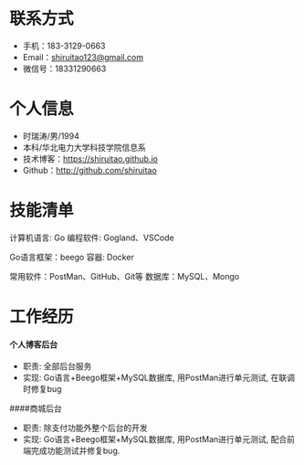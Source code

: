
# 联系方式
- 手机：183-3129-0663
- Email：shiruitao123@gmail.com
- 微信号：18331290663

# 个人信息

 - 时瑞涛/男/1994 
 - 本科/华北电力大学科技学院信息系
 - 技术博客：https://shiruitao.github.io
 - Github：http://github.com/shiruitao

# 技能清单

计算机语言: Go										编程软件: Gogland、VSCode

Go语言框架：beego									容器: Docker

常用软件：PostMan、GitHub、Git等					数据库：MySQL、Mongo

# 工作经历
#### 个人博客后台

- 职责: 全部后台服务
- 实现: Go语言+Beego框架+MySQL数据库, 用PostMan进行单元测试, 在联调时修复bug

####商城后台

- 职责: 除支付功能外整个后台的开发
- 实现: Go语言+Beego框架+MySQL数据库, 用PostMan进行单元测试, 配合前端完成功能测试并修复bug.